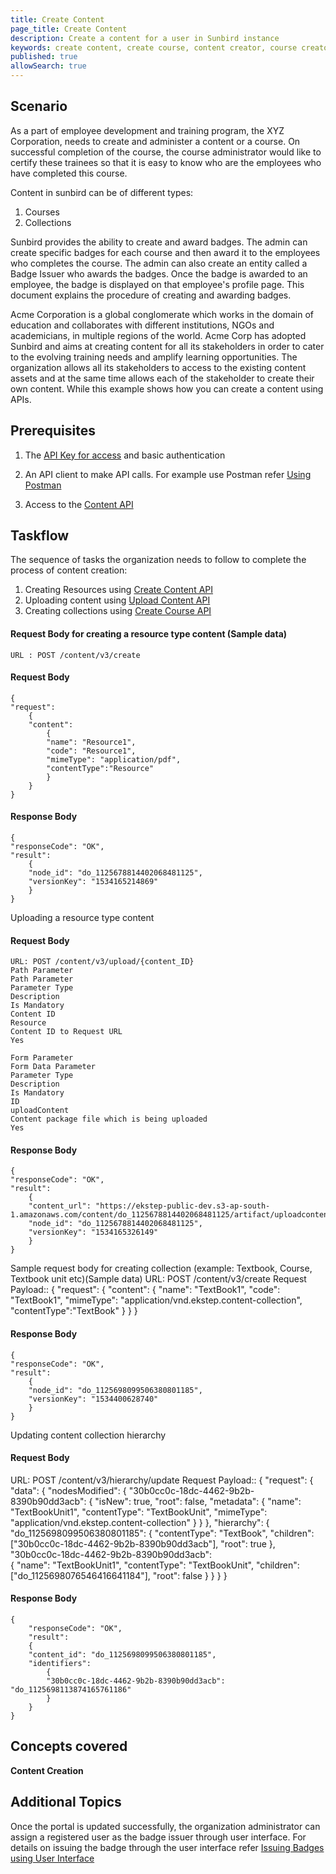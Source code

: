 ```yaml
---
title: Create Content
page_title: Create Content
description: Create a content for a user in Sunbird instance
keywords: create content, create course, content creator, course creator 
published: true
allowSearch: true
---
```

## Scenario

As a part of employee development and training program, the XYZ Corporation, needs to create and administer a content or a course. On successful completion of the course, the course administrator would like to certify these trainees so that it is easy to know who are the employees who have completed this course. 

Content in sunbird can be of different types:

1. Courses 
2. Collections


Sunbird provides the ability to create and award badges. The admin can create specific badges for each course and then award it to the employees who completes the course. The admin can also create an entity called a Badge Issuer who awards the badges. Once the badge is awarded to an employee, the badge is displayed on that employee's profile page.
This document explains the procedure of creating and awarding badges.

Acme Corporation is a global conglomerate which works in the domain of education and collaborates with different institutions, NGOs and academicians, in multiple regions of the world. Acme Corp has adopted Sunbird and aims at creating content for all its stakeholders in order to cater to the evolving training needs and amplify learning opportunities. The organization allows all its stakeholders to access to the existing content assets and at the same time allows each of the stakeholder to create their own content. While this example shows how you can create a content using APIs.
 
## Prerequisites

1. The [API Key for access](http://www.sunbird.org/apis/) and basic authentication

2. An API client to make API calls. For example use Postman refer [Using Postman](http://www.sunbird.org/apis/framework/#tag/usingpostman)

3. Access to the [Content API](http://docs.sunbird.org/latest/apis/content/)

## Taskflow

The sequence of tasks the organization needs to follow to complete the process of content creation:

1. Creating Resources using [Create Content API](http://docs.sunbird.org/latest/apis/content/#operation/Create%20Content)
2. Uploading content using [Upload Content API](http://docs.sunbird.org/latest/apis/content/#operation/Upload%20Content)
3. Creating collections using [Create Course API](http://docs.sunbird.org/latest/apis/courseprogressapi/#tag/Course-Progress-API) 

#### Request Body for creating a resource type content (Sample data)

	URL : POST /content/v3/create

#### Request Body 
	{
	"request": 
		{
		"content":
			{
			"name": "Resource1",
			"code": "Resource1",
			"mimeType": "application/pdf",
			"contentType":"Resource"
			}
		}
	}

#### Response Body 
	{
	"responseCode": "OK",
	"result": 
		{
		"node_id": "do_1125678814402068481125",
		"versionKey": "1534165214869"
		}
	}

Uploading a resource type content

#### Request Body

	URL: POST /content/v3/upload/{content_ID}
	Path Parameter
	Path Parameter
	Parameter Type
	Description
	Is Mandatory
	Content ID
	Resource
	Content ID to Request URL
	Yes

	Form Parameter 
	Form Data Parameter
	Parameter Type
	Description
	Is Mandatory 
	ID
	uploadContent
	Content package file which is being uploaded
	Yes

#### Response Body
	{
	"responseCode": "OK",
	"result": 
		{
		"content_url": "https://ekstep-public-dev.s3-ap-south-1.amazonaws.com/content/do_1125678814402068481125/artifact/uploadcontent_1534165325742.zip",
		"node_id": "do_1125678814402068481125",
		"versionKey": "1534165326149"
		}
	}

Sample request body for creating collection (example: Textbook, Course, Textbook unit etc)(Sample data)
URL: POST /content/v3/create
Request Payload::
	{
	"request": 
		{
		"content": 
			{
			"name": "TextBook1",
			"code": "TextBook1",
			"mimeType": "application/vnd.ekstep.content-collection",
			"contentType":"TextBook"
			}
		}
	}

#### Response Body 
	{
	"responseCode": "OK",
	"result": 
		{
		"node_id": "do_1125698099506380801185",
		"versionKey": "1534400628740"
		}
	}

Updating content collection hierarchy

#### Request Body 

URL: POST /content/v3/hierarchy/update
Request Payload::
	{
	"request": 
		{
		"data": 
			{
				"nodesModified": 
				{
				"30b0cc0c-18dc-4462-9b2b-8390b90dd3acb": 
					{
					"isNew": true,
					"root": false,
					"metadata": {
					"name": "TextBookUnit1",
					"contentType": "TextBookUnit",
					"mimeType": "application/vnd.ekstep.content-collection"
					}
				}
			},
		"hierarchy": 
			{
			"do_1125698099506380801185": 
				{
				"contentType": "TextBook",
				"children": ["30b0cc0c-18dc-4462-9b2b-8390b90dd3acb"],
				"root": true
				},
				"30b0cc0c-18dc-4462-9b2b-8390b90dd3acb":  
				{
				"name": "TextBookUnit1",
				"contentType": "TextBookUnit",
				"children": ["do_1125698076546416641184"],
				"root": false
				}
			}
		}
	}

#### Response Body 
	{
		"responseCode": "OK",
		"result": 
		{
		"content_id": "do_1125698099506380801185",
		"identifiers": 
			{
			"30b0cc0c-18dc-4462-9b2b-8390b90dd3acb": "do_1125698113874165761186"
			}
		}
	}

## Concepts covered

**Content Creation**

## Additional Topics

Once the portal is updated successfully, the organization administrator can assign a registered user as the badge issuer through user interface. For details on issuing the badge through the user interface refer 
[Issuing Badges using User Interface](http://www.sunbird.org/features-documentation/badging_framework/content_badges/)